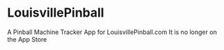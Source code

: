 LouisvillePinball
=================

A Pinball Machine Tracker App for LouisvillePinball.com
It is no longer on the App Store
